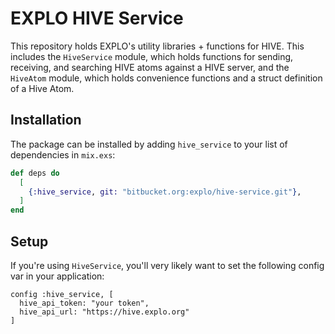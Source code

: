# EXPLO HIVE Service

This repository holds EXPLO's utility libraries + functions for HIVE. This includes the `HiveService` module, which holds functions for sending, receiving, and searching HIVE atoms against a HIVE server, and the `HiveAtom` module, which holds convenience functions and a struct definition of a Hive Atom.

## Installation

The package can be installed by adding `hive_service` to your list of dependencies in
`mix.exs`:

```elixir
def deps do
  [
    {:hive_service, git: "bitbucket.org:explo/hive-service.git"},
  ]
end
```


## Setup

If you're using `HiveService`, you'll very likely want to set the following config var in your application:

    config :hive_service, [
      hive_api_token: "your token",
      hive_api_url: "https://hive.explo.org"
    ]
